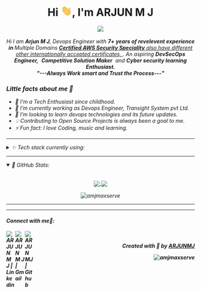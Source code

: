<h1 align="center">Hi <img src="https://raw.githubusercontent.com/ABSphreak/ABSphreak/master/gifs/Hi.gif" width="30px">, I'm ARJUN M J</h1>
<p align="center">
  <a href="https://github.com/Ratheshan03/readme-typing-svg"><img src="https://readme-typing-svg.herokuapp.com?lines=Cyber+Forensics+Master+Graduate;DevOps+Engineer;DevOps%20|%20AWS%20|%20Security%20Enthusiast;Aspiring+Learner&center=true&width=500&height=50"></a>
</p>

<p align="center">
  <em>
    Hi I am <b>Arjun M J</b>, Devops Engineer with <b>7+ years of revelevent experience in </b> Multiple Domains <a href="#"> <b>Certified AWS Security Speciality</b> also have different other internationally accepted certificates, </a>.
    An aspiring <b>DevSecOps Engineer,</b>&nbsp; <b>Competitive Solution Maker</b>&nbsp; and <b> Cyber security learning Enthusiast.</b> 
  <br>
  <b><i>"---Always Work smart and Trust the Process---"</i></b>
</p>

<h3>Little facts about me 🧑</h3>

- 🧞 I'm a Tech Enthusiast since childhood.
- 🔭 I’m currently working as Devops Engineer, Transight System pvt Ltd.
- 👯 I’m looking to learn devops technologies and its future updates.
- 💡 Contributing to Open Source Projects is always been a goal to me.
- ⚡ Fun fact: I love Coding, music and learning.
  <br>

---

<details>

<summary>
  ✨ Tech stack currently using:
</summary>
   <br>

<code><a href="https://www.python.org/" target="_blank"><img height="40" src="https://www.vectorlogo.zone/logos/python/python-icon.svg"></a> </code>

<code><a href="https://git-scm.com/" target="_blank"><img height="40" src="https://www.vectorlogo.zone/logos/git-scm/git-scm-icon.svg"></a></code>

<code><a href="https://www.docker.com/" target="_blank"><img height="40" src="https://www.vectorlogo.zone/logos/docker/docker-ar21.svg"></a></code>

<code><a href="https://aws.amazon.com/free/?trk=16847e0c-46fb-467d-91ee-6e259e339665&sc_channel=ps&s_kwcid=AL!4422!10!71056165983499!71056716413948&ef_id=98832ccf905a193c10264adaa307831b:G:s&all-free-tier.sort-by=item.additionalFields.SortRank&all-free-tier.sort-order=asc&awsf.Free%20Tier%20Types=*all&awsf.Free%20Tier%20Categories=*all" target="_blank"><img height=40 src="https://www.vectorlogo.zone/logos/amazon_aws/amazon_aws-ar21.svg"></a></code>

<code><a href="https://www.jenkins.io/" target="_blank"><img height="40" src="https://www.vectorlogo.zone/logos/jenkins/jenkins-ar21.svg"></a></code>

<code><a href="https://kubernetes.io/" target="_blank"><img height="40" src="https://www.vectorlogo.zone/logos/kubernetes/kubernetes-ar21.svg"></a></code>

</details>

---

<details open="">
<summary>
 📔 GitHub Stats:
</summary>
<br>
<p align="center">
  <a href="https://github.com/amjmaxserve">
    <img align="center"  height="175px" src="https://github-readme-stats.vercel.app/api?username=amjmaxserve&show_icons=true&hide_border=true&title_color=94b4a4&amp&icon_color=FFFFFF&amp&text_color=FFFFFF&amp&bg_color=000000&count_private=true&include_all_commits=true"/>
  </a>
  <a href="https://github.com/amjmaxserve">
    <img align="center" height="175px"  src="https://github-readme-stats.vercel.app/api/top-langs/?username=amjmaxserve&text_color=FFFFFF&bg_color=000000&title_color=94b4a4&langs_count=15&layout=compact&hide_border=true" />
  </a>
</p>
  <p align="center"><img align="center" src="https://github-readme-streak-stats.herokuapp.com/?user=amjmaxserve&text_color=FFFFFF&bg_color=000000&title_color=94b4a4&langs_count=15&layout=compact&hide_border=true" alt="amjmaxserve" /></p>
</details>

---

---

<h4> Connect with me🤝: <h4>
  </hr>
  <a href="https://www.linkedin.com/in/amjmaxserve/">
   <img align="left" alt=" ARJUN M J | Linkedin" width="24px" src="https://www.vectorlogo.zone/logos/linkedin/linkedin-icon.svg" />
  </a>
  <a href="mailto:amjmaxserve@gmail.com">
    <img align="left" alt="ARJUN M J | Gmail" width="26px" src="https://www.vectorlogo.zone/logos/gmail/gmail-icon.svg" />
  </a>

   <a href="https://github.com/amjmaxserve">
    <img align="left" alt="ARJUN MJ | Github" width="26px" src="https://www.vectorlogo.zone/logos/github/github-tile.svg" />
  </a>
  <br>
  
<p align="right" > Created with 🖤 by <a href="https://github.com/amjmaxserve">ARJUNMJ</a></p>
<p align="right" > <img src="https://komarev.com/ghpvc/?username=amjmaxserve&label=Profile%20views&color=0e75b6&style=flat" alt="amjmaxserve" /> </p>
